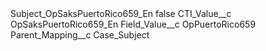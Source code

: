 <?xml version="1.0" encoding="UTF-8"?>
<CustomMetadata xmlns="http://soap.sforce.com/2006/04/metadata" xmlns:xsi="http://www.w3.org/2001/XMLSchema-instance" xmlns:xsd="http://www.w3.org/2001/XMLSchema">
    <label>Subject_OpSaksPuertoRico659_En</label>
    <protected>false</protected>
    <values>
        <field>CTI_Value__c</field>
        <value xsi:type="xsd:string">OpSaksPuertoRico659_En</value>
    </values>
    <values>
        <field>Field_Value__c</field>
        <value xsi:type="xsd:string">OpPuertoRico659</value>
    </values>
    <values>
        <field>Parent_Mapping__c</field>
        <value xsi:type="xsd:string">Case_Subject</value>
    </values>
</CustomMetadata>
